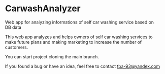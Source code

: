 # CarwashAnalyzer
Web app for analyzing informations of self car washing service based on DB data

This web app analyzes and helps owners of self car washing services to make future plans and making marketing to increase the number of customers.

You can start project cloning the main branch.

If you found a bug or have an idea, feel free to contact tba-93@yandex.com
